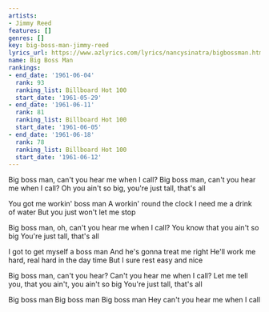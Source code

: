 ```yaml
---
artists:
- Jimmy Reed
features: []
genres: []
key: big-boss-man-jimmy-reed
lyrics_url: https://www.azlyrics.com/lyrics/nancysinatra/bigbossman.html
name: Big Boss Man
rankings:
- end_date: '1961-06-04'
  rank: 93
  ranking_list: Billboard Hot 100
  start_date: '1961-05-29'
- end_date: '1961-06-11'
  rank: 81
  ranking_list: Billboard Hot 100
  start_date: '1961-06-05'
- end_date: '1961-06-18'
  rank: 78
  ranking_list: Billboard Hot 100
  start_date: '1961-06-12'
---
```


Big boss man, can't you hear me when I call?
Big boss man, can't you hear me when I call?
Oh you ain't so big, you're just tall, that's all

You got me workin' boss man
A workin' round the clock
I need me a drink of water
But you just won't let me stop

Big boss man, oh, can't you hear me when I call?
You know that you ain't so big
You're just tall, that's all

I got to get myself a boss man
And he's gonna treat me right
He'll work me hard, real hard in the day time
But I sure rest easy and nice

Big boss man, can't you hear? Can't you hear me when I call?
Let me tell you, that you ain't, you ain't so big
You're just tall, that's all

Big boss man
Big boss man
Big boss man
Hey can't you hear me when I call



